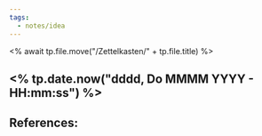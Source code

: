 ```yaml
---
tags:
  - notes/idea
---
```

<% await tp.file.move("/Zettelkasten/" + tp.file.title) %>
## <% tp.date.now("dddd, Do MMMM YYYY - HH:mm:ss") %>

## References:

